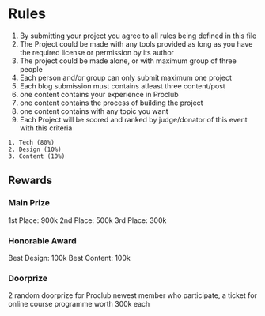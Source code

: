 # Rules
1. By submitting your project you agree to all rules being defined in this file
2. The Project could be made with any tools provided as long as you have the required license or permission by its author
3. The project could be made alone, or with maximum group of three people
4. Each person and/or group can only submit maximum one project
5. Each blog submission must contains atleast three content/post
6. one content contains your experience in Proclub
7. one content contains the process of building the project
8. one content contains with any topic you want
6. Each Project will be scored and ranked by judge/donator of this event with this criteria
```
1. Tech (80%)
2. Design (10%)
3. Content (10%)
```

## Rewards

### Main Prize
1st Place: 900k
2nd Place: 500k
3rd Place: 300k

### Honorable Award
Best Design: 100k
Best Content: 100k

### Doorprize
2 random doorprize for Proclub newest member who participate, a ticket for online course programme worth 300k each


